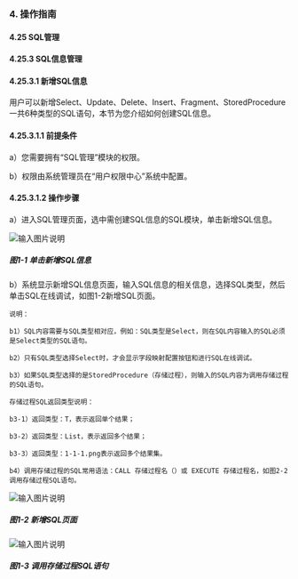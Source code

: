 ### 4. 操作指南

#### 4.25 SQL管理

#### 4.25.3 SQL信息管理

#### 4.25.3.1 新增SQL信息

用户可以新增Select、Update、Delete、Insert、Fragment、StoredProcedure一共6种类型的SQL语句，本节为您介绍如何创建SQL信息。

#### 4.25.3.1.1 前提条件

a）您需要拥有“SQL管理”模块的权限。

b）权限由系统管理员在“用户权限中心”系统中配置。

#### 4.25.3.1.2 操作步骤

a）进入SQL管理页面，选中需创建SQL信息的SQL模块，单击新增SQL信息。

![输入图片说明](../../../../../images/SoFlu%EF%BC%88%E5%90%8E%E7%AB%AF%EF%BC%89%E5%BC%80%E5%8F%91%E5%B9%B3%E5%8F%B0/1.%20%E6%9C%80%E6%96%B0%E7%89%88%E6%9C%AC%20-%20%E6%9B%B4%E6%96%B0%E6%97%A5%E6%9C%9F%20-%202022.10.08/4.%20%E6%93%8D%E4%BD%9C%E6%8C%87%E5%8D%97/25.%20SQL%E7%AE%A1%E7%90%86/3.%20SQL%E4%BF%A1%E6%81%AF%E7%AE%A1%E7%90%86/image.png)

##### 图1-1 单击新增SQL信息

b）系统显示新增SQL信息页面，输入SQL信息的相关信息，选择SQL类型，然后单击SQL在线调试，如图1-2新增SQL页面。

```
说明：

b1）SQL内容需要与SQL类型相对应，例如：SQL类型是Select，则在SQL内容输入的SQL必须是Select类型的SQL语句。

b2）只有SQL类型选择Select时，才会显示字段映射配置按钮和进行SQL在线调试。

b3）如果SQL类型选择的是StoredProcedure（存储过程），则输入的SQL内容为调用存储过程的SQL语句。

存储过程SQL返回类型说明：

b3-1）返回类型：T，表示返回单个结果；

b3-2）返回类型：List，表示返回多个结果；

b3-3）返回类型：1-1-1.png表示返回多个结果集。

b4）调用存储过程的SQL常用语法：CALL 存储过程名（）或 EXECUTE 存储过程名，如图2-2调用存储过程SQL语句。
```

![输入图片说明](../../../../../images/SoFlu%EF%BC%88%E5%90%8E%E7%AB%AF%EF%BC%89%E5%BC%80%E5%8F%91%E5%B9%B3%E5%8F%B0/1.%20%E6%9C%80%E6%96%B0%E7%89%88%E6%9C%AC%20-%20%E6%9B%B4%E6%96%B0%E6%97%A5%E6%9C%9F%20-%202022.10.08/4.%20%E6%93%8D%E4%BD%9C%E6%8C%87%E5%8D%97/25.%20SQL%E7%AE%A1%E7%90%86/3.%20SQL%E4%BF%A1%E6%81%AF%E7%AE%A1%E7%90%86/1-2.png)

##### 图1-2 新增SQL页面

![输入图片说明](../../../../../images/SoFlu%EF%BC%88%E5%90%8E%E7%AB%AF%EF%BC%89%E5%BC%80%E5%8F%91%E5%B9%B3%E5%8F%B0/1.%20%E6%9C%80%E6%96%B0%E7%89%88%E6%9C%AC%20-%20%E6%9B%B4%E6%96%B0%E6%97%A5%E6%9C%9F%20-%202022.10.08/4.%20%E6%93%8D%E4%BD%9C%E6%8C%87%E5%8D%97/25.%20SQL%E7%AE%A1%E7%90%86/3.%20SQL%E4%BF%A1%E6%81%AF%E7%AE%A1%E7%90%86/1-3.png)

##### 图1-3 调用存储过程SQL语句
